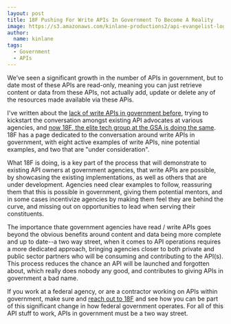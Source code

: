 ```yaml
---
layout: post
title: 18F Pushing For Write APIs In Government To Become A Reality
image: https://s3.amazonaws.com/kinlane-productions2/api-evangelist-logos/api-evangelist-butterfly-vertical.png
author:
  name: kinlane
tags:
  - Government
  - APIs
---
```

We’ve seen a significant growth in the number of APIs in government, but to date most of these APIs are read-only, meaning you can just retrieve content or data from these APIs, not actually add, update or delete any of the resources made available via these APis.

I've written about the [lack of write APIs in government before](http://apievangelist.com/2014/04/25/a-rare-beast-in-government-the-write-api/), trying to kickstart the conversation amongst existing API advocates at various agencies, and [now 18F, the elite tech group at the GSA is doing the same](http://18f.github.io/API-All-the-X/pages/write_apis-notes.html). 18F has a page dedicated to the conversation around write APIs in government, with eight active examples of write APIs, nine potential examples, and two that are "under consideration".

What 18F is doing, is a key part of the process that will demonstrate to existing API owners at government agencies, that write APIs are possible, by showcasing the existing implementations, as well as others that are under development. Agencies need clear examples to follow, reassuring them that this is possible in government, giving them potential mentors, and in some cases incentivize agencies by making them feel they are behind the curve, and missing out on opportunities to lead when serving their constituents.

The importance thate government agencies have read / write APIs goes beyond the obvious benefits around content and data being more complete and up to date--a two way street, when it comes to API operations requires a more dedicated approach, bringing agencies closer to both private and public sector partners who will be consuming and contributing to the API(s). This process reduces the chance an API will be launched and forgotten about, which really does nobody any good, and contributes to giving APIs in government a bad name.

If you work at a federal agency, or are a contractor working on APIs within government, make sure and [reach out to 18F](http://18f.github.io/API-All-the-X/pages/write_apis-notes.html) and see how you can be part of this significant change in how federal government operates. For all of this API stuff to work, APIs in government must be a two way street.